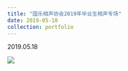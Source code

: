 ```yaml
---
title: "国乐相声协会2019年毕业生相声专场"
date: 2019-05-18
collection: portfolio
---
```


2019.05.18

<img src="https://llddeddym.github.io/images/2019-05-18.jpg"/>